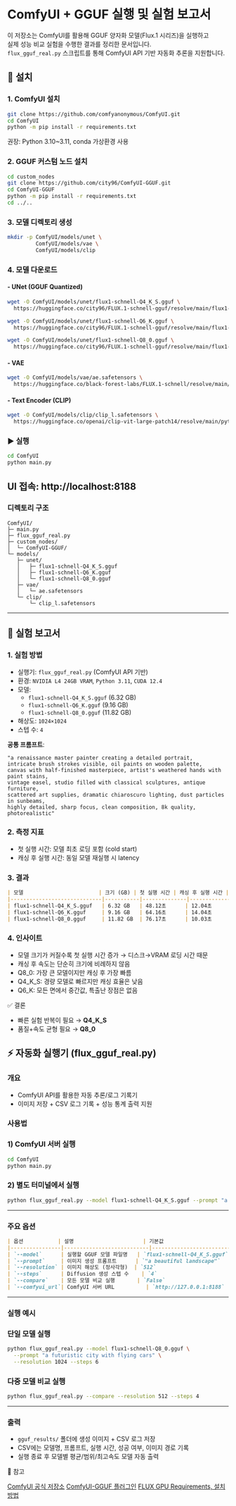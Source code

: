 # ComfyUI + GGUF 실행 및 실험 보고서

이 저장소는 ComfyUI를 활용해 GGUF 양자화 모델(Flux.1 시리즈)을 실행하고<br>
실제 성능 비교 실험을 수행한 결과를 정리한 문서입니다.<br>
`flux_gguf_real.py` 스크립트를 통해 ComfyUI API 기반 자동화 추론을 지원합니다.

## 📌 설치
### 1. ComfyUI 설치
```bash
git clone https://github.com/comfyanonymous/ComfyUI.git
cd ComfyUI
python -m pip install -r requirements.txt
```

권장: Python 3.10~3.11, conda 가상환경 사용

### 2. GGUF 커스텀 노드 설치
```bash
cd custom_nodes
git clone https://github.com/city96/ComfyUI-GGUF.git
cd ComfyUI-GGUF
python -m pip install -r requirements.txt
cd ../..
```
### 3. 모델 디렉토리 생성
```bash
mkdir -p ComfyUI/models/unet \
         ComfyUI/models/vae \
         ComfyUI/models/clip
```

### 4. 모델 다운로드
#### - UNet (GGUF Quantized)
```bash
wget -O ComfyUI/models/unet/flux1-schnell-Q4_K_S.gguf \
  https://huggingface.co/city96/FLUX.1-schnell-gguf/resolve/main/flux1-schnell-Q4_K_S.gguf

wget -O ComfyUI/models/unet/flux1-schnell-Q6_K.gguf \
  https://huggingface.co/city96/FLUX.1-schnell-gguf/resolve/main/flux1-schnell-Q6_K.gguf

wget -O ComfyUI/models/unet/flux1-schnell-Q8_0.gguf \
  https://huggingface.co/city96/FLUX.1-schnell-gguf/resolve/main/flux1-schnell-Q8_0.gguf
```

#### - VAE
```bash
wget -O ComfyUI/models/vae/ae.safetensors \
  https://huggingface.co/black-forest-labs/FLUX.1-schnell/resolve/main/ae.safetensors
```

#### - Text Encoder (CLIP)
```bash
wget -O ComfyUI/models/clip/clip_l.safetensors \
  https://huggingface.co/openai/clip-vit-large-patch14/resolve/main/pytorch_model.bin
```
### ▶️ 실행
```bash
cd ComfyUI
python main.py
```

UI 접속: http://localhost:8188
---

### 디렉토리 구조
```text
ComfyUI/
├─ main.py
├─ flux_gguf_real.py
├─ custom_nodes/
│  └─ ComfyUI-GGUF/
└─ models/
   ├─ unet/
   │   ├─ flux1-schnell-Q4_K_S.gguf
   │   ├─ flux1-schnell-Q6_K.gguf
   │   └─ flux1-schnell-Q8_0.gguf
   ├─ vae/
   │   └─ ae.safetensors
   └─ clip/
       └─ clip_l.safetensors
```
---

## 🧪 실험 보고서
### 1. 실험 방법

- 실행기: `flux_gguf_real.py` (ComfyUI API 기반)
- 환경: `NVIDIA L4 24GB VRAM`, `Python 3.11`, `CUDA 12.4`
- 모델:
    - `flux1-schnell-Q4_K_S.gguf` (6.32 GB)
    - `flux1-schnell-Q6_K.gguf` (9.16 GB)
    - `flux1-schnell-Q8_0.gguf` (11.82 GB)
- 해상도: `1024×1024`
- 스텝 수: `4`

**공통 프롬프트**:
```text
"a renaissance master painter creating a detailed portrait, 
intricate brush strokes visible, oil paints on wooden palette, 
canvas with half-finished masterpiece, artist's weathered hands with paint stains, 
vintage easel, studio filled with classical sculptures, antique furniture, 
scattered art supplies, dramatic chiaroscuro lighting, dust particles in sunbeams, 
highly detailed, sharp focus, clean composition, 8k quality, photorealistic"
```
### 2. 측정 지표

- 첫 실행 시간: 모델 최초 로딩 포함 (cold start)
- 캐싱 후 실행 시간: 동일 모델 재실행 시 latency

### 3. 결과
``` markdown
| 모델                        | 크기 (GB) | 첫 실행 시간 | 캐싱 후 실행 시간 |
|-----------------------------|-----------|--------------|------------------|
| flux1-schnell-Q4_K_S.gguf   | 6.32 GB   | 48.12초      | 12.04초          |
| flux1-schnell-Q6_K.gguf     | 9.16 GB   | 64.16초      | 14.04초          |
| flux1-schnell-Q8_0.gguf     | 11.82 GB  | 76.17초      | 10.03초          |
```
### 4. 인사이트

- 모델 크기가 커질수록 첫 실행 시간 증가 → 디스크→VRAM 로딩 시간 때문
- 캐싱 후 속도는 단순히 크기에 비례하지 않음
- Q8_0: 가장 큰 모델이지만 캐싱 후 가장 빠름
- Q4_K_S: 경량 모델로 빠르지만 캐싱 효율은 낮음
- Q6_K: 모든 면에서 중간값, 특출난 장점은 없음

✅ 결론

- 빠른 실험 반복이 필요 → **Q4_K_S**
- 품질+속도 균형 필요 → **Q8_0**

## ⚡ 자동화 실행기 (flux_gguf_real.py)

### 개요

- ComfyUI API를 활용한 자동 추론/로그 기록기
- 이미지 저장 + CSV 로그 기록 + 성능 통계 출력 지원

### 사용법

### 1) ComfyUI 서버 실행

```bash
cd ComfyUI
python main.py

```

### 2) 별도 터미널에서 실행

```bash
python flux_gguf_real.py --model flux1-schnell-Q4_K_S.gguf --prompt "a beautiful sunset"

```

---

### 주요 옵션

```markdown
| 옵션           | 설명                      | 기본값                        |
|----------------|---------------------------|-------------------------------|
| `--model`      | 실행할 GGUF 모델 파일명   | `flux1-schnell-Q4_K_S.gguf`   |
| `--prompt`     | 이미지 생성 프롬프트      | `"a beautiful landscape"`     |
| `--resolution` | 이미지 해상도 (정사각형)  | `512`                         |
| `--steps`      | Diffusion 생성 스텝 수    | `4`                           |
| `--compare`    | 모든 모델 비교 실행       | `False`                       |
| `--comfyui_url`| ComfyUI 서버 URL          | `http://127.0.0.1:8188`       |

```

---

### 실행 예시

### 단일 모델 실행

```bash
python flux_gguf_real.py --model flux1-schnell-Q8_0.gguf \
  --prompt "a futuristic city with flying cars" \
  --resolution 1024 --steps 6

```

### 다중 모델 비교 실행

```bash
python flux_gguf_real.py --compare --resolution 512 --steps 4

```

---

### 출력

- `gguf_results/` 폴더에 생성 이미지 + CSV 로그 저장
- CSV에는 모델명, 프롬프트, 실행 시간, 성공 여부, 이미지 경로 기록
- 실행 종료 후 모델별 평균/범위/최고속도 모델 자동 출력

📖 참고

[ComfyUI 공식 저장소](https://github.com/comfyanonymous/ComfyUI)
[ComfyUI-GGUF 플러그인](https://github.com/city96/ComfyUI-GGUF)
[FLUX GPU Requirements, 설치방법](https://www.internetmap.kr/entry/FLUX-GPU-requirements)
